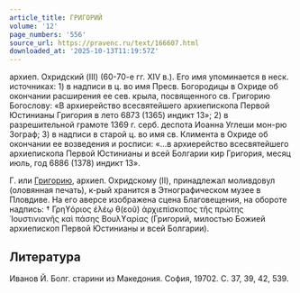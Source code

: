 ```yaml
---
article_title: ГРИГОРИЙ
volume: '12'
page_numbers: '556'
source_url: https://pravenc.ru/text/166607.html
downloaded_at: '2025-10-13T11:19:57Z'
---
```


архиеп. Охридский (III) (60-70-е гг. XIV в.). Его имя упоминается в неск. источниках: 1) в надписи в ц. во имя Пресв. Богородицы в Охриде об окончании расширения ее сев. крыла, посвященного св. Григорию Богослову: «В архиерейство всесвятейшего архиепископа Первой Юстинианы Григория в лето 6873 (1365) индикт 13»; 2) в разрешительной грамоте 1369 г. серб. деспота Иоанна Углеши мон-рю Зограф; 3) в надписи в старой ц. во имя св. Климента в Охриде об окончании ее возведения и росписи: «...в архиерейство всесвятейшего архиепископа Первой Юстинианы и всей Болгарии кир Григория, месяц июль, год 6886 (1378) индикт 13».

Г. или [Григорию](https://pravenc.ru/text/Григорий.html), архиеп. Охридскому (II), принадлежал моливдовул (оловянная печать), к-рый хранится в Этнографическом музее в Пловдиве. На его аверсе изображена сцена Благовещения, на обороте надпись: † Γρηϒόριος ἐλέῳ θ(εοῦ) ἀρχιεπίσκοπος τῆς πρώτης ᾿Ιουστινιανῆς καὶ πάσης Βουλϒαρίας (Григорий, милостью Божией архиепископ Первой Юстинианы и всей Болгарии).

## Литература

Иванов Й. Болг. старини из Македония. София, 19702. С. 37, 39, 42, 539.
